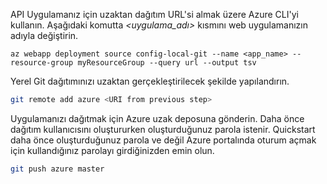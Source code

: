 API Uygulamanız için uzaktan dağıtım URL'si almak üzere Azure CLI'yi kullanın. Aşağıdaki komutta *\<uygulama_adı>* kısmını web uygulamanızın adıyla değiştirin.

```azurecli-interactive
az webapp deployment source config-local-git --name <app_name> --resource-group myResourceGroup --query url --output tsv
```

Yerel Git dağıtımınızı uzaktan gerçekleştirilecek şekilde yapılandırın.

```bash
git remote add azure <URI from previous step>
```

Uygulamanızı dağıtmak için Azure uzak deposuna gönderin. Daha önce dağıtım kullanıcısını oluştururken oluşturduğunuz parola istenir. Quickstart daha önce oluşturduğunuz parola ve değil Azure portalında oturum açmak için kullandığınız parolayı girdiğinizden emin olun.

```bash
git push azure master
```
